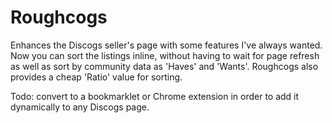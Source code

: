 # Roughcogs

Enhances the Discogs seller's page with some features I've always wanted.
Now you can sort the listings inline, without having to wait for page refresh as well as sort by community data as 'Haves' and 'Wants'. Roughcogs also provides a cheap 'Ratio' value for sorting.

Todo: convert to a bookmarklet or Chrome extension in order to add it dynamically to any Discogs page.
